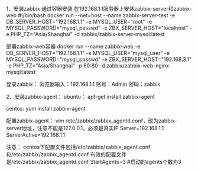 1、安装zabbix
通过容器安装
在192.168.1.1服务器上安装zabbix-server和zabbix-web
#!/bin/bash
docker run --net=host --name zabbix-server-test -e DB_SERVER_HOST="192.168.1.1" -e MYSQL_USER="root" -e MYSQL_PASSWORD="mysql_passwd" -e ZBX_SERVER_HOST="localhost" -e PHP_TZ="Asia/Shanghai" -d zabbix/zabbix-server-mysql:latest

部署zabbix-web容器
docker run --name zabbix-web -e DB_SERVER_HOST="192.168.1.1" -e MYSQL_USER="mysql_user" -e MYSQL_PASSWORD="mysql_passwd" -e ZBX_SERVER_HOST="192.168.3.1" -e PHP_TZ="Asia/Shanghai" -p 80:80 -d zabbix/zabbix-web-nginx-mysql:latest

登录zabbix：
浏览器输入：192.168.1.1
账号：Admin
密码：zabbix

2、安装zabbix-agent：
ubuntu：
apt-get install zabbix-agent

centos:
yum install zabbix-agent

配置zabbix-agent：
vim /etc/zabbix/zabbix_agentd.conf，改为zabbix-server地址，注意不能是127.0.0.1，必须是真实IP
Server=192.168.1.1
ServerActive=192.168.1.1


注意：
centos下配置文件包括/etc/zabbix/zabbix_agent.conf 和/etc/zabbix/zabbix_agentd.conf
有效的配置文件是/etc/zabbix/zabbix_agentd.conf
StartAgents=3 #启动的agents个数为3

